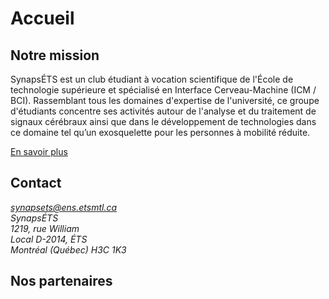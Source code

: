 # Accueil

## Notre mission

SynapsÉTS est un club étudiant à vocation scientifique de l'École de technologie supérieure et spécialisé en Interface Cerveau-Machine (ICM / BCI). Rassemblant tous les domaines d'expertise de l'université, ce groupe d'étudiants concentre ses activités autour de l'analyse et du traitement de signaux cérébraux ainsi que dans le développement de technologies dans ce domaine tel qu’un exosquelette pour les personnes à mobilité réduite. 

[En savoir plus](/projects/)

## Contact
<address>
<a href="mailto:synapsets@ens.etsmtl.ca">synapsets@ens.etsmtl.ca</a><br>
SynapsÉTS<br>
1219, rue William<br>
Local D-2014, ÉTS<br>
Montréal (Québec) H3C 1K3<br>
</address>

## Nos partenaires

<ShowListOfPartners/>
